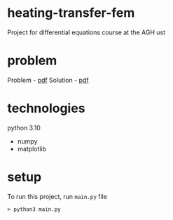 # heating-transfer-fem
Project for differential equations course at the AGH ust

# problem

Problem - [pdf](doc/zadanie_obliczeniowe_2023.pdf)
Solution - [pdf](doc/heating-transfer.pdf)

# technologies
python 3.10
* numpy
* matplotlib

# setup
To run this project, run `main.py` file
```
> python3 main.py
```